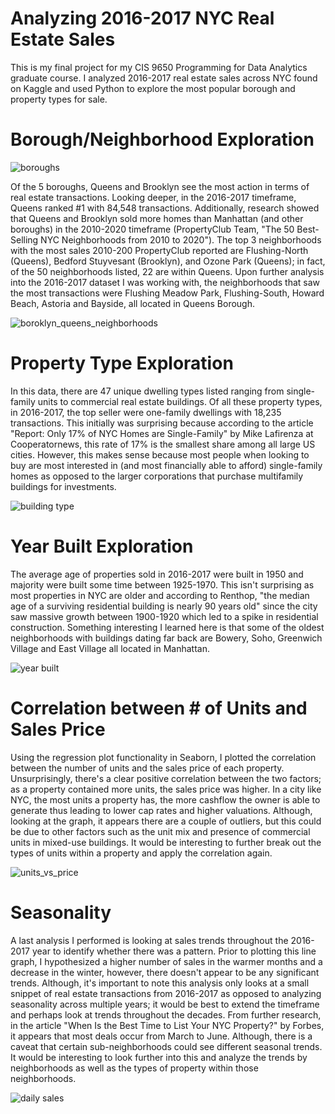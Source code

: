 # Analyzing 2016-2017 NYC Real Estate Sales
This is my final project for my CIS 9650 Programming for Data Analytics graduate course. I analyzed 2016-2017 real estate sales across NYC found on Kaggle and used Python to explore the most popular borough and property types for sale.

# Borough/Neighborhood Exploration

![boroughs](https://github.com/sallywuhoo/CIS9650-NYC2017-RE-Sales/assets/148400043/25273595-afe7-4240-962e-3bed7b6a79f3)

Of the 5 boroughs, Queens and Brooklyn see the most action in terms of real estate transactions. Looking deeper, in the 2016-2017 timeframe, Queens ranked #1 with 84,548 transactions. Additionally, research showed that Queens and Brooklyn sold more homes than Manhattan (and other boroughs) in the 2010-2020 timeframe (PropertyClub Team, "The 50 Best-Selling NYC Neighborhoods from 2010 to 2020"). The top 3 neighborhoods with the most sales 2010-200 PropertyClub reported are Flushing-North (Queens), Bedford Stuyvesant (Brooklyn), and Ozone Park (Queens); in fact, of the 50 neighborhoods listed, 22 are within Queens. Upon further analysis into the 2016-2017 dataset I was working with, the neighborhoods that saw the most transactions were Flushing Meadow Park, Flushing-South, Howard Beach, Astoria and Bayside, all located in Queens Borough.

![boroklyn_queens_neighborhoods](https://github.com/sallywuhoo/CIS9650-NYC2017-RE-Sales/assets/148400043/ff4f9e8d-bc38-42b4-ba0b-8b6d01798383)

# Property Type Exploration
In this data, there are 47 unique dwelling types listed ranging from single-family units to commercial real estate buildings. Of all these property types, in 2016-2017, the top seller were one-family dwellings with 18,235 transactions. This initially was surprising because according to the article "Report: Only 17% of NYC Homes are Single-Family" by Mike Lafirenza at Cooperatornews, this rate of 17% is the smallest share among all large US cities. However, this makes sense because most people when looking to buy are most interested in (and most financially able to afford) single-family homes as opposed to the larger corporations that purchase multifamily buildings for investments.

![building type](https://github.com/sallywuhoo/CIS9650-NYC2017-RE-Sales/assets/148400043/8c141b44-b3f7-4b93-90c8-1be8eb3127e3)

# Year Built Exploration
The average age of properties sold in 2016-2017 were built in 1950 and majority were built some time between 1925-1970. This isn't surprising as most properties in NYC are older and according to Renthop, "the median age of a surviving residential building is nearly 90 years old" since the city saw massive growth between 1900-1920 which led to a spike in residential construction. Something interesting I learned here is that some of the oldest neighborhoods with buildings dating far back are Bowery, Soho, Greenwich Village and East Village all located in Manhattan.

![year built](https://github.com/sallywuhoo/CIS9650-NYC2017-RE-Sales/assets/148400043/942ad68b-e03b-4725-a6dd-ebf7044ab9ba)

# Correlation between # of Units and Sales Price
Using the regression plot functionality in Seaborn, I plotted the correlation between the number of units and the sales price of each property. Unsurprisingly, there's a clear positive correlation between the two factors; as a property contained more units, the sales price was higher. In a city like NYC, the most units a property has, the more cashflow the owner is able to generate thus leading to lower cap rates and higher valuations. Although, looking at the graph, it appears there are a couple of outliers, but this could be due to other factors such as the unit mix and presence of commercial units in mixed-use buildings. It would be interesting to further break out the types of units within a property and apply the correlation again.

![units_vs_price](https://github.com/sallywuhoo/CIS9650-NYC2017-RE-Sales/assets/148400043/305090ba-18bc-419b-9d43-bf74cc9e5bcb)

# Seasonality
A last analysis I performed is looking at sales trends throughout the 2016-2017 year to identify whether there was a pattern. Prior to plotting this line graph, I hypothesized a higher number of sales in the warmer months and a decrease in the winter, however, there doesn't appear to be any significant trends. Although, it's important to note this analysis only looks at a small snippet of real estate transactions from 2016-2017 as opposed to analyzing seasonality across multiple years; it would be best to extend the timeframe and perhaps look at trends throughout the decades. From further research, in the article "When Is the Best Time to List Your NYC Property?" by Forbes, it appears that most deals occur from March to June. Although, there is a caveat that certain sub-neighborhoods could see different seasonal trends. It would be interesting to look further into this and analyze the trends by neighborhoods as well as the types of property within those neighborhoods.

![daily sales](https://github.com/sallywuhoo/CIS9650-NYC2017-RE-Sales/assets/148400043/7e6e4532-3a47-4c8f-aac5-0ca76e5106b5)
